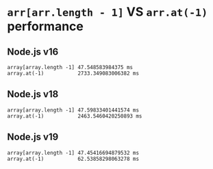 # `arr[arr.length - 1]` VS `arr.at(-1)` performance

## Node.js v16

```
array[array.length -1] 47.548583984375 ms
array.at(-1)           2733.349083006382 ms

```

## Node.js v18

```
array[array.length -1] 47.59833401441574 ms
array.at(-1)           2463.5460420250893 ms

```

## Node.js v19

```
array[array.length -1] 47.45416694879532 ms
array.at(-1)           62.53858298063278 ms

```
